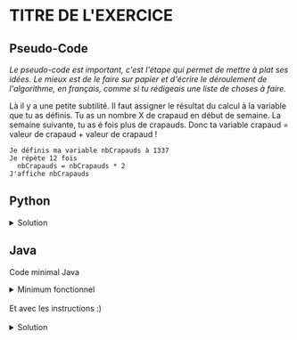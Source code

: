 # TITRE DE L'EXERCICE

## Pseudo-Code

_Le pseudo-code est important, c'est l'étape qui permet de mettre à plat ses idées. Le mieux est de le faire sur papier et d'écrire le déroulement de l'algorithme, en français, comme si tu rédigeais une liste de choses à faire._

Là il y a une petite subtilité. Il faut assigner le résultat du calcul à la variable que tu as définis. Tu as un nombre X de crapaud en début de semaine. La semaine suivante, tu as é fois plus de crapauds. Donc ta variable crapaud = valeur de crapaud + valeur de crapaud !

```
Je définis ma variable nbCrapauds à 1337
Je répète 12 fois
  nbCrapauds = nbCrapauds * 2
J'affiche nbCrapauds
```

## Python

<details>
  <summary>Solution</summary>

```Python
nbCrapauds = 1337
for loop in range(12):
    nbCrapauds = nbCrapauds * 2
print(nbCrapauds)
```

</details>

## Java

Code minimal Java

<details>
  <summary>Minimum fonctionnel</summary>

```Java
  class Main {
    public static void main(String[] args) {
      // ton code ici
    }
  }
```

</details>

</br>
Et avec les instructions :)
</br>
</br>

<details>
  <summary>Solution</summary>


```Java
class Main {
   public static void main(String[] args) {
      int nbCrapauds = 1337;
      for (int loop = 1; loop <= 12; loop = loop + 1) {
         nbCrapauds = nbCrapauds * 2;
      }
      System.out.println(nbCrapauds);
   }
}
```

</details>
